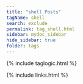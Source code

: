 ```yaml
---
title: "shell Posts"
tagName: shell
search: exclude
permalink: tag_shell.html
sidebar: mydoc_sidebar
hide_sidebar: true
folder: tags
---
```


{% include taglogic.html %}

{% include links.html %}
